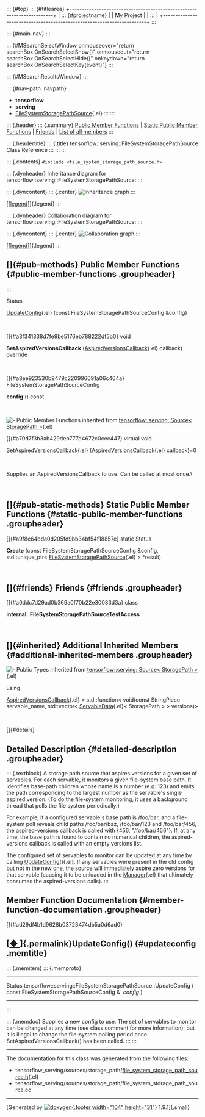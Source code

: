 ::: {#top}
::: {#titlearea}
+-----------------------------------------------------------------------+
| ::: {#projectname}                                                    |
| My Project                                                            |
| :::                                                                   |
+-----------------------------------------------------------------------+
:::

::: {#main-nav}
:::

::: {#MSearchSelectWindow onmouseover="return searchBox.OnSearchSelectShow()" onmouseout="return searchBox.OnSearchSelectHide()" onkeydown="return searchBox.OnSearchSelectKey(event)"}
:::

::: {#MSearchResultsWindow}
:::

::: {#nav-path .navpath}
-   **tensorflow**
-   **serving**
-   [FileSystemStoragePathSource](classtensorflow_1_1serving_1_1FileSystemStoragePathSource.html){.el}
:::
:::

::: {.header}
::: {.summary}
[Public Member Functions](#pub-methods) \| [Static Public Member
Functions](#pub-static-methods) \| [Friends](#friends) \| [List of all
members](classtensorflow_1_1serving_1_1FileSystemStoragePathSource-members.html)
:::

::: {.headertitle}
::: {.title}
tensorflow::serving::FileSystemStoragePathSource Class Reference
:::
:::
:::

::: {.contents}
`#include <file_system_storage_path_source.h>`

::: {.dynheader}
Inheritance diagram for
tensorflow::serving::FileSystemStoragePathSource:
:::

::: {.dyncontent}
::: {.center}
![Inheritance
graph](classtensorflow_1_1serving_1_1FileSystemStoragePathSource__inherit__graph.png)
:::

[\[[legend](graph_legend.html)\]]{.legend}
:::

::: {.dynheader}
Collaboration diagram for
tensorflow::serving::FileSystemStoragePathSource:
:::

::: {.dyncontent}
::: {.center}
![Collaboration
graph](classtensorflow_1_1serving_1_1FileSystemStoragePathSource__coll__graph.png)
:::

[\[[legend](graph_legend.html)\]]{.legend}
:::

[]{#pub-methods} Public Member Functions {#public-member-functions .groupheader}
----------------------------------------
:::

Status 

[UpdateConfig](classtensorflow_1_1serving_1_1FileSystemStoragePathSource.html#ad29df4b1d9628b03723474db5a0d6ad0){.el}
(const FileSystemStoragePathSourceConfig &config)

 

[]{#a3f341338d7fe9be5176eb788222df5b0} void 

**SetAspiredVersionsCallback**
([AspiredVersionsCallback](classtensorflow_1_1serving_1_1Source.html#aeb281087e1478b0ff4a74e3f60496c6f){.el}
callback) override

 

[]{#a8ee923530b9479c220996691a06c464a}
FileSystemStoragePathSourceConfig 

**config** () const

 

![-](closed.png) Public Member Functions inherited from
[tensorflow::serving::Source\< StoragePath
\>](classtensorflow_1_1serving_1_1Source.html){.el}

[]{#a70d7f3b3ab429deb777d4672c0cec447} virtual void 

[SetAspiredVersionsCallback](classtensorflow_1_1serving_1_1Source.html#a70d7f3b3ab429deb777d4672c0cec447){.el}
([AspiredVersionsCallback](classtensorflow_1_1serving_1_1Source.html#aeb281087e1478b0ff4a74e3f60496c6f){.el}
callback)=0

 

Supplies an AspiredVersionsCallback to use. Can be called at most once.\

 

[]{#pub-static-methods} Static Public Member Functions {#static-public-member-functions .groupheader}
------------------------------------------------------

[]{#a9f8e64bda0d205fd9bb34bf54f18857c} static Status 

**Create** (const FileSystemStoragePathSourceConfig &config,
std::unique\_ptr\<
[FileSystemStoragePathSource](classtensorflow_1_1serving_1_1FileSystemStoragePathSource.html){.el}
\> \*result)

 

[]{#friends} Friends {#friends .groupheader}
--------------------

[]{#a0ddc7d29ad0b369a0f70b22e30083d3a} class 

**internal::FileSystemStoragePathSourceTestAccess**

 

[]{#inherited} Additional Inherited Members {#additional-inherited-members .groupheader}
-------------------------------------------

![-](closed.png) Public Types inherited from
[tensorflow::serving::Source\< StoragePath
\>](classtensorflow_1_1serving_1_1Source.html){.el}

using 

[AspiredVersionsCallback](classtensorflow_1_1serving_1_1Source.html#aeb281087e1478b0ff4a74e3f60496c6f){.el}
= std::function\< void(const StringPiece servable\_name, std::vector\<
[ServableData](classtensorflow_1_1serving_1_1ServableData.html){.el}\<
StoragePath \> \> versions)\>

 

[]{#details}

Detailed Description {#detailed-description .groupheader}
--------------------

::: {.textblock}
A storage path source that aspires versions for a given set of
servables. For each servable, it monitors a given file-system base path.
It identifies base-path children whose name is a number (e.g. 123) and
emits the path corresponding to the largest number as the servable\'s
single aspired version. (To do the file-system monitoring, it uses a
background thread that polls the file system periodically.)

For example, if a configured servable\'s base path is /foo/bar, and a
file- system poll reveals child paths /foo/bar/baz, /foo/bar/123 and
/foo/bar/456, the aspired-versions callback is called with {456,
\"/foo/bar/456\"}. If, at any time, the base path is found to contain no
numerical children, the aspired-versions callback is called with an
empty versions list.

The configured set of servables to monitor can be updated at any time by
calling
[UpdateConfig()](classtensorflow_1_1serving_1_1FileSystemStoragePathSource.html#ad29df4b1d9628b03723474db5a0d6ad0){.el}.
If any servables were present in the old config but not in the new one,
the source will immediately aspire zero versions for that servable
(causing it to be unloaded in the
[Manager](classtensorflow_1_1serving_1_1Manager.html){.el} that
ultimately consumes the aspired-versions calls).
:::

Member Function Documentation {#member-function-documentation .groupheader}
-----------------------------

[]{#ad29df4b1d9628b03723474db5a0d6ad0}

[[◆ ](#ad29df4b1d9628b03723474db5a0d6ad0)]{.permalink}UpdateConfig() {#updateconfig .memtitle}
--------------------------------------------------------------------

::: {.memitem}
::: {.memproto}
  ----------------------------------------------------------------------- --- -------------------------------------------- ---------- --- --
  Status tensorflow::serving::FileSystemStoragePathSource::UpdateConfig   (   const FileSystemStoragePathSourceConfig &    *config*   )   
  ----------------------------------------------------------------------- --- -------------------------------------------- ---------- --- --
:::

::: {.memdoc}
Supplies a new config to use. The set of servables to monitor can be
changed at any time (see class comment for more information), but it is
illegal to change the file-system polling period once
SetAspiredVersionsCallback() has been called.
:::
:::

------------------------------------------------------------------------

The documentation for this class was generated from the following files:

-   tensorflow\_serving/sources/storage\_path/[file\_system\_storage\_path\_source.h](file__system__storage__path__source_8h_source.html){.el}
-   tensorflow\_serving/sources/storage\_path/file\_system\_storage\_path\_source.cc

------------------------------------------------------------------------

[Generated by [![doxygen](doxygen.svg){.footer width="104"
height="31"}](https://www.doxygen.org/index.html) 1.9.1]{.small}
